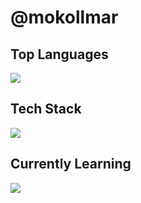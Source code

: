 # @mokollmar

## Top Languages
<div align="left">
 <img src="https://github-readme-stats.vercel.app/api/top-langs/?username=mokollmar&theme=dark&hide_border=true&hide_title=true&bg_color=00000000" />
</div>

## Tech Stack
<p align="left"> <a href="https://github.com/mokollmar"><img src="https://skillicons.dev/icons?i=vscode,dart,python,flutter,svelte,firebase,mongodb,wordpress"> </a> </p>

## Currently Learning
<p align="left"> <a href="https://github.com/mokollmar"><img src="https://skillicons.dev/icons?i=rust,tensorflow,pytorch"> </a> </p>
